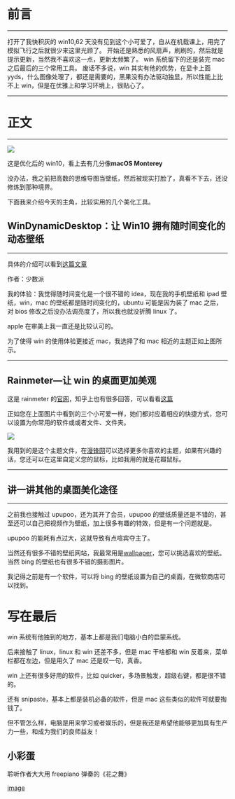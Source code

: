# 前言

---

打开了我快积灰的 win10,62 天没有见到这个小可爱了，自从在机载课上，用完了模拟飞行之后就很少来这里光顾了。
开始还是熟悉的风扇声，刷刷的，然后就是提示更新，当然我不喜欢这一点，更新太频繁了。
win 系统留下的还是装完 mac 之后最后的三个常用工具。
废话不多说，win 其实有他的优势，在显卡上面 yyds，什么图像处理了，都还是需要的，黑果没有办法驱动独显，所以性能上比不上 win，但是在优雅上和学习环境上，很贴心了。

---

# 正文

---

![](https://s3.us-west-2.amazonaws.com/secure.notion-static.com/7509f8e8-73ce-47c1-841a-cd14ae05dc1e/Untitled.png?X-Amz-Algorithm=AWS4-HMAC-SHA256&X-Amz-Content-Sha256=UNSIGNED-PAYLOAD&X-Amz-Credential=AKIAT73L2G45EIPT3X45%2F20231028%2Fus-west-2%2Fs3%2Faws4_request&X-Amz-Date=20231028T042813Z&X-Amz-Expires=3600&X-Amz-Signature=c905b435c05c8333738ed1878c07f8765c28d6b84fcc687068834af8294d862e&X-Amz-SignedHeaders=host&x-id=GetObject)

这是优化后的 win10，看上去有几分像**macOS Monterey**

没办法，我之前把高数的思维导图当壁纸，然后被现实打脸了，真看不下去，还没修炼到那种境界。

下面我来介绍今天的主角，比较实用的几个美化工具。

## **WinDynamicDesktop：让 Win10 拥有随时间变化的动态壁纸**

---

具体的介绍可以看到[这篇文章](https://zhuanlan.zhihu.com/p/123320587)

作者：少数派

我的体验：我觉得随时间变化是一个很不错的 idea，现在我的手机壁纸和 ipad 壁纸，win，mac 的壁纸都是随时间变化的，ubuntu 可能是因为装了 mac 之后，对 bios 修改之后没办法调亮度了，所以我也就没折腾 linux 了。

apple 在审美上我一直还是比较认可的。

为了使得 win 的使用体验更接近 mac，我选择了和 mac 相近的主题正如上图所示。

---



## Rainmeter—让 win 的桌面更加美观

这是 rainmeter 的[官网](https://www.rainmeter.net/)，知乎上也有很多回答，可以看看[这篇](https://www.zhihu.com/question/41919407)

正如您在上面图片中看到的三个小可爱一样，她们都对应着相应的快捷方式，您可以设置为你常用的软件或或者文件、文件夹。

![](https://s3.us-west-2.amazonaws.com/secure.notion-static.com/c35d64f5-e725-439a-9a6f-5300ccf75bb0/Untitled.png?X-Amz-Algorithm=AWS4-HMAC-SHA256&X-Amz-Content-Sha256=UNSIGNED-PAYLOAD&X-Amz-Credential=AKIAT73L2G45EIPT3X45%2F20231028%2Fus-west-2%2Fs3%2Faws4_request&X-Amz-Date=20231028T042813Z&X-Amz-Expires=3600&X-Amz-Signature=c694ec1a0de6be080a15ea19a893d7dc8488b38cae3184a8b0e504e55c9c596e&X-Amz-SignedHeaders=host&x-id=GetObject)

我用到的是这个主题文件，在[漫锋网](https://zhutix.com/new/)可以选择更多你喜欢的主题，如果有兴趣的话，您还可以在这里自定义您的鼠标，比如我用的就是花瓣鼠标。

---

## 讲一讲其他的桌面美化途径

---

之前我也接触过 upupoo，还为其开了会员，upupoo 的壁纸质量还是不错的，甚至还可以自己把视频作为壁纸，加上很多有趣的特效，但是有一个问题就是。

upupoo 的能耗有点过大，这就导致有点喧宾夺主了。

当然还有很多不错的壁纸网站，我最常用是[wallpaper](https://wall.alphacoders.com/?lang=Chinese)，您可以挑选喜欢的壁纸。当然 bing 的壁纸也有很多不错的摄影图片。

我记得之前是有一个软件，可以将 bing 的壁纸设置为自己的桌面，在微软商店可以找到。

# 写在最后

win 系统有他独到的地方，基本上都是我们电脑小白的启蒙系统。

后来接触了 linux，linux 和 win 还差不多，但是 mac 干啥都和 win 反着来，菜单栏都在左边，但是用久了 mac 还是叹一句，真香。

win 上还有很多好用的软件，比如 quicker，多场景触发，超级右键，都是很不错的。

还有 snipaste，基本上都是装机必备的软件，但是 mac 这些类似的软件可就要掏钱了。

但不管怎么样，电脑是用来学习或者娱乐的，但是我还是希望他能够更加具有生产力一些，和成为我们的良师益友！

## 小彩蛋

聆听作者大大用 freepiano 弹奏的《花之舞》

[image](https://s3.us-west-2.amazonaws.com/secure.notion-static.com/80ad5268-2a07-463f-8768-eb6afe7a986d/%E8%8A%B1%E4%B9%8B%E8%88%9E.mp4?X-Amz-Algorithm=AWS4-HMAC-SHA256&X-Amz-Content-Sha256=UNSIGNED-PAYLOAD&X-Amz-Credential=AKIAT73L2G45EIPT3X45%2F20231028%2Fus-west-2%2Fs3%2Faws4_request&X-Amz-Date=20231028T042813Z&X-Amz-Expires=3600&X-Amz-Signature=6d438dbd89e385493da772c1e8a7867fdae11b701451fb11131b3078e7f30add&X-Amz-SignedHeaders=host&x-id=GetObject)
